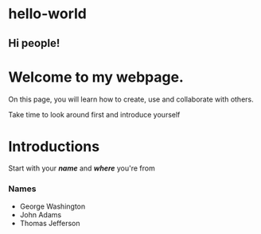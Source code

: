# hello-world

## Hi people!

# Welcome to my webpage.

On this page, you will learn how to create, use and collaborate with others.

Take time to look around first and introduce yourself

# Introductions

Start with your **_name_** and **_where_** you're from

### Names
- George Washington
- John Adams
- Thomas Jefferson

